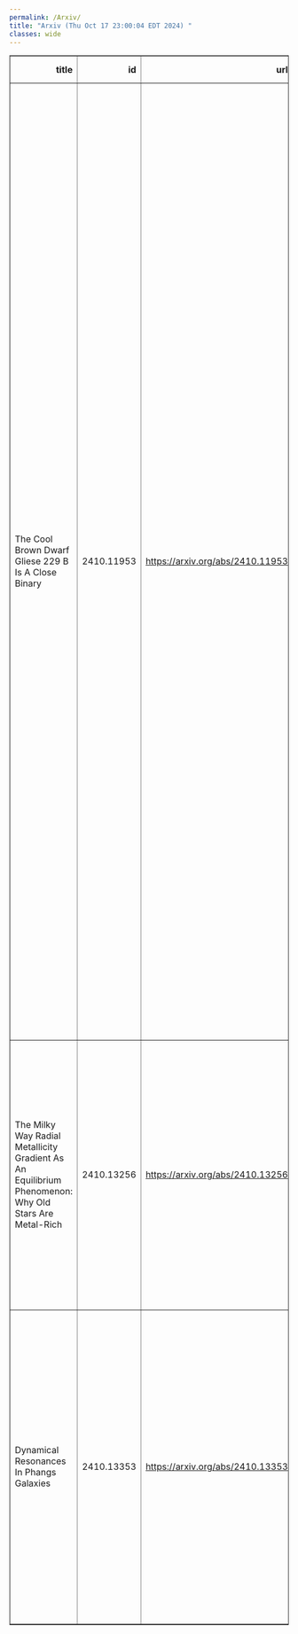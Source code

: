 ```yaml
---
permalink: /Arxiv/
title: "Arxiv (Thu Oct 17 23:00:04 EDT 2024) "
classes: wide
---
```

<table border="1" class="dataframe">
  <thead>
    <tr style="text-align: right;">
      <th>title</th>
      <th>id</th>
      <th>url</th>
      <th>authors</th>
      <th>Local Authors</th>
    </tr>
  </thead>
  <tbody>
    <tr>
      <td>The Cool Brown Dwarf Gliese 229 B Is A Close Binary</td>
      <td>2410.11953</td>
      <td><a href="https://arxiv.org/abs/2410.11953" target="_blank">https://arxiv.org/abs/2410.11953</a></td>
      <td>Jerry W. Xuan, A. Mérand, W. Thompson, Y. Zhang, S. Lacour, D. Blakely, D. Mawet, R. Oppenheimer, J. Kammerer, K. Batygin, A. Sanghi, J. Wang, J. -B. Ruffio, M. C. Liu, H. Knutson, W. Brandner, A. Burgasser, E. Rickman, R. Bowens-Rubin, M. Salama, W. Balmer, S. Blunt, G. Bourdarot, P. Caselli, G. Chauvin, R. Davies, A. Drescher, A. Eckart, F. Eisenhauer, M. Fabricius, H. Feuchtgruber, G. Finger, N. M. Förster Schreiber, P. Garcia, R. Genzel, S. Gillessen, S. Grant, M. Hartl, F. Haußmann, T. Henning, S. Hinkley, S. F. Hönig, M. Horrobin, M. Houllé, M. Janson, P. Kervella, Q. Kral, L. Kreidberg, J. -B. Le Bouquin, D. Lutz, F. Mang, G. -D. Marleau, F. Millour, N. More, M. Nowak, T. Ott, G. Otten, T. Paumard, S. Rabien, C. Rau, D. C. Ribeiro, M. Sadun Bordoni, J. Sauter, J. Shangguan, T. T. Shimizu, C. Sykes, A. Soulain, S. Spezzano, C. Straubmeier, T. Stolker, E. Sturm, M. Subroweit, L. J. Tacconi, E. F. Van Dishoeck, A. Vigan, F. Widmann, E. Wieprecht, T. O. Winterhalder, J. Woillez</td>
      <td>Ji Wang</td>
    </tr>
    <tr>
      <td>The Milky Way Radial Metallicity Gradient As An Equilibrium Phenomenon:   Why Old Stars Are Metal-Rich</td>
      <td>2410.13256</td>
      <td><a href="https://arxiv.org/abs/2410.13256" target="_blank">https://arxiv.org/abs/2410.13256</a></td>
      <td>James W. Johnson, David H. Weinberg, Guillermo A. Blanc, Ana Bonaca, Gwen C. Rudie, N/A Yuxi, N/A Lu, Bronwyn Reichardt Chu, Emily J. Griffith, Tawny Sit, Jennifer A. Johnson, Liam O. Dubay, Miqaela K. Weller, Daniel A. Boyea, Jonathan C. Bird</td>
      <td>David Weinberg, Jennifer Johnson</td>
    </tr>
    <tr>
      <td>Dynamical Resonances In Phangs Galaxies</td>
      <td>2410.13353</td>
      <td><a href="https://arxiv.org/abs/2410.13353" target="_blank">https://arxiv.org/abs/2410.13353</a></td>
      <td>Marina Ruiz-García, Miguel Querejeta, Santiago García-Burillo, Eric Emsellem, Sharon E. Meidt, Mattia C. Sormani, Eva Schinnerer, Thomas G. Williams, Zein Bazzi, Dario Colombo, Damian R. Gleis, Oleg Y. Gnedin, Ralf S. Klessen, Adam K. Leroy, Patricia Sánchez-Blázquez, Sophia K. Stuber</td>
      <td>Adam Leroy</td>
    </tr>
  </tbody>
</table>